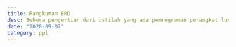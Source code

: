 ```yaml
---
title: Rangkuman ERD
desc: Bebera pengertian dari istilah yang ada pemrograman perangkat lunak seperti apa itu perangkat lunak, ilmu komputer, dan sebagainya.
date: "2020-09-07"
category: ppl
---
```


